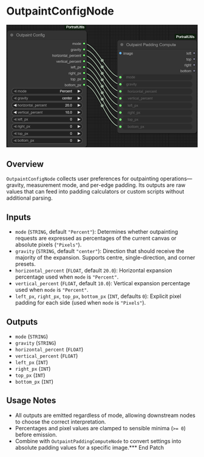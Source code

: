 # OutpaintConfigNode
![Screenshot](screenshots/outpaint_config_node.png)


## Overview
`OutpaintConfigNode` collects user preferences for outpainting operations—gravity, measurement mode, and per-edge padding. Its outputs are raw values that can feed into padding calculators or custom scripts without additional parsing.

## Inputs
- `mode` (`STRING`, default `"Percent"`): Determines whether outpainting requests are expressed as percentages of the current canvas or absolute pixels (`"Pixels"`).
- `gravity` (`STRING`, default `"center"`): Direction that should receive the majority of the expansion. Supports centre, single-direction, and corner presets.
- `horizontal_percent` (`FLOAT`, default `20.0`): Horizontal expansion percentage used when `mode` is `"Percent"`.
- `vertical_percent` (`FLOAT`, default `10.0`): Vertical expansion percentage used when `mode` is `"Percent"`.
- `left_px`, `right_px`, `top_px`, `bottom_px` (`INT`, defaults `0`): Explicit pixel padding for each side (used when `mode` is `"Pixels"`).

## Outputs
- `mode` (`STRING`)
- `gravity` (`STRING`)
- `horizontal_percent` (`FLOAT`)
- `vertical_percent` (`FLOAT`)
- `left_px` (`INT`)
- `right_px` (`INT`)
- `top_px` (`INT`)
- `bottom_px` (`INT`)

## Usage Notes
- All outputs are emitted regardless of mode, allowing downstream nodes to choose the correct interpretation.
- Percentages and pixel values are clamped to sensible minima (`>= 0`) before emission.
- Combine with `OutpaintPaddingComputeNode` to convert settings into absolute padding values for a specific image.*** End Patch
